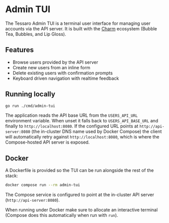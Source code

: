 # Admin TUI

The Tessaro Admin TUI is a terminal user interface for managing user accounts via the API server. It is built with the [Charm](https://charm.land/) ecosystem (Bubble Tea, Bubbles, and Lip Gloss).

## Features

- Browse users provided by the API server
- Create new users from an inline form
- Delete existing users with confirmation prompts
- Keyboard driven navigation with realtime feedback

## Running locally

```bash
go run ./cmd/admin-tui
```

The application reads the API base URL from the `USERS_API_URL` environment variable. When unset it falls back to `USERS_API_BASE_URL` and finally to `http://localhost:8080`. If the configured URL points at `http://api-server:8080` (the in-cluster DNS name used by Docker Compose) the client will automatically retry against `http://localhost:8080`, which is where the Compose-hosted API server is exposed.

## Docker

A Dockerfile is provided so the TUI can be run alongside the rest of the stack:

```bash
docker compose run --rm admin-tui
```

The Compose service is configured to point at the in-cluster API server (`http://api-server:8080`).

When running under Docker make sure to allocate an interactive terminal (Compose does this automatically when run with `run`).
